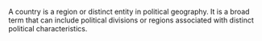 A country is a region or distinct entity in political geography.  It is a broad term that can include political divisions or regions associated with distinct political characteristics.
